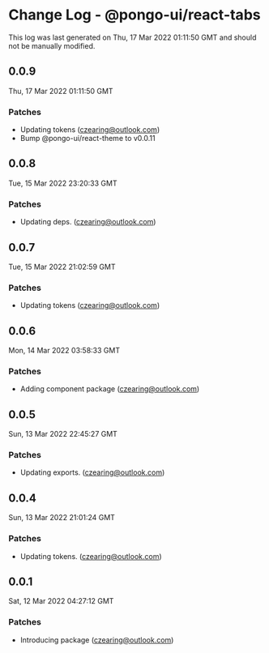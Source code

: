 # Change Log - @pongo-ui/react-tabs

This log was last generated on Thu, 17 Mar 2022 01:11:50 GMT and should not be manually modified.

<!-- Start content -->

## 0.0.9

Thu, 17 Mar 2022 01:11:50 GMT

### Patches

- Updating tokens (czearing@outlook.com)
- Bump @pongo-ui/react-theme to v0.0.11

## 0.0.8

Tue, 15 Mar 2022 23:20:33 GMT

### Patches

- Updating deps. (czearing@outlook.com)

## 0.0.7

Tue, 15 Mar 2022 21:02:59 GMT

### Patches

- Updating tokens (czearing@outlook.com)

## 0.0.6

Mon, 14 Mar 2022 03:58:33 GMT

### Patches

- Adding component package (czearing@outlook.com)

## 0.0.5

Sun, 13 Mar 2022 22:45:27 GMT

### Patches

- Updating exports. (czearing@outlook.com)

## 0.0.4

Sun, 13 Mar 2022 21:01:24 GMT

### Patches

- Updating tokens. (czearing@outlook.com)

## 0.0.1

Sat, 12 Mar 2022 04:27:12 GMT

### Patches

- Introducing package (czearing@outlook.com)

